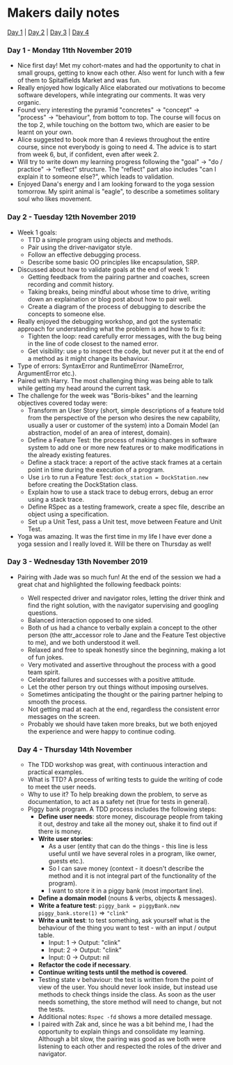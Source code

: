 # Makers daily notes

[Day 1](#day-1---monday-11th-november-2019) | [Day 2](#day-2---tuesday-12th-november-2019) | [Day 3](#day-3---wednesday-13th-november-2019) | [Day 4](#day-4---thursday-14th-november-2019)

### Day 1 - Monday 11th November 2019

- Nice first day! Met my cohort-mates and had the opportunity to chat in small groups, getting to know each other. Also went for lunch with a few of them to Spitalfields Market and was fun.
- Really enjoyed how logically Alice elaborated our motivations to become software developers, while integrating our comments. It was very organic.
- Found very interesting the pyramid "concretes" -> "concept" -> "process" -> "behaviour", from bottom to top. The course will focus on the top 2, while touching on the bottom two, which are easier to be learnt on your own.
- Alice suggested to book more than 4 reviews throughout the entire course, since not everybody is going to need 4. The advice is to start from week 6, but, if confident, even after week 2.
- Will try to write down my learning progress following the "goal" -> "do / practice" -> "reflect" structure. The "reflect" part also includes "can I explain it to someone else?", which leads to validation.
- Enjoyed Dana's energy and I am looking forward to the yoga session tomorrow. My spirit animal is "eagle", to describe a sometimes solitary soul who likes movement.

### Day 2 - Tuesday 12th November 2019

- Week 1 goals:
  - TTD a simple program using objects and methods.
  - Pair using the driver-navigator style.
  - Follow an effective debugging process.
  - Describe some basic OO principles like encapsulation, SRP.
- Discussed about how to validate goals at the end of week 1:
  - Getting feedback from the pairing partner and coaches, screen recording and commit history.
  - Taking breaks, being mindful about whose time to drive, writing down an explaination or blog post about how to pair well.
  - Create a diagram of the process of debugging to describe the concepts to someone else.
- Really enjoyed the debugging workshop, and got the systematic approach for understanding what the problem is and how to fix it:
  - Tighten the loop: read carefully error messages, with the bug being in the line of code closest to the named error.
  - Get visibility: use `p` to inspect the code, but never put it at the end of a method as it might change its behaviour.
- Type of errors: SyntaxError and RuntimeError (NameError, ArgumentError etc.).
- Paired with Harry. The most challenging thing was being able to talk while getting my head around the current task.
- The challenge for the week was "Boris-bikes" and the learning objectives covered today were:
  - Transform an User Story (short, simple descriptions of a feature told from the perspective of the person who desires the new capability, usually a user or customer of the system) into a Domain Model (an abstraction, model of an area of interest, domain).
  - Define a Feature Test: the process of making changes in software system to add one or more new features or to make modifications in the already existing features.
  - Define a stack trace: a report of the active stack frames at a certain point in time during the execution of a program.
  - Use `irb` to run a Feature Test: `dock_station = DockStation.new` before creating the DockStation class.
  - Explain how to use a stack trace to debug errors, debug an error using a stack trace.
  - Define RSpec as a testing framework, create a spec file, describe an object using a specification.
  - Set up a Unit Test, pass a Unit test, move between Feature and Unit Test.
- Yoga was amazing. It was the first time in my life I have ever done a yoga session and I really loved it. Will be there on Thursday as well!

### Day 3 - Wednesday 13th November 2019

- Pairing with Jade was so much fun! At the end of the session we had a great chat and highlighted the following feedback points:
  - Well respected driver and navigator roles, letting the driver think and find the right solution, with the navigator supervising and googling questions.
  - Balanced interaction opposed to one sided.
  - Both of us had a chance to verbally explain a concept to the other person (the attr_accessor role to Jane and the Feature Test objective to me), and we both understood it well.
  - Relaxed and free to speak honestly since the beginning, making a lot of fun jokes.
  - Very motivated and assertive throughout the process with a good team spirit.
  - Celebrated failures and successes with a positive attitude.
  - Let the other person try out things without imposing ourselves.
  - Sometimes anticipating the thought or the pairing partner helping to smooth the process.
  - Not getting mad at each at the end, regardless the consistent error messages on the screen.
  - Probably we should have taken more breaks, but we both enjoyed the experience and were happy to continue coding.

  ### Day 4 - Thursday 14th November

  - The TDD workshop was great, with continuous interaction and practical examples.
  - What is TTD? A process of writing tests to guide the writing of code to meet the user needs.
  - Why to use it? To help breaking down the problem, to serve as documentation, to act as a safety net (true for tests in general).
  - Piggy bank program. A TDD process includes the following steps:
    - **Define user needs**: store money, discourage people from taking it out, destroy and take all the money out, shake it to find out if there is money.
    - **Write user stories**:
      - As a user (entity that can do the things - this line is less useful until we have several roles in a program, like owner, guests etc.).
      - So I can save money (context - it doesn't describe the method and it is not integral part of the functionality of the program).
      - I want to store it in a piggy bank (most important line).
    - **Define a domain model** (nouns & verbs, objects & messages).
    - **Write a feature test**:
      `piggy_bank = piggyBank.new`
      `piggy_bank.store(1)`
      => `"clink"`
    - **Write a unit test**: to test something, ask yourself what is the behaviour of the thing you want to test - with an input / output table.
      - Input: 1 -> Output: "clink"
      - Input: 2 -> Output: "clink"
      - Input: 0 -> Output: nil
    - **Refactor the code if necessary**.
    - **Continue writing tests until the method is covered**.
    - Testing state v behaviour: the test is written from the point of view of the user. You should never look inside, but instead use methods to check things inside the class. As soon as the user needs something, the store method will need to change, but not the tests.
    - Additional notes: `Rspec -fd` shows a more detailed message.
    - I paired with Zak and, since he was a bit behind me, I had the opportunity to explain things and consolidate my learning. Although a bit slow, the pairing was good as we both were listening to each other and respected the roles of the driver and navigator.